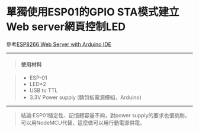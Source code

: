 單獨使用ESP01的GPIO STA模式建立Web server網頁控制LED 
===================


參考[ESP8266 Web Server with Arduino IDE](http://randomnerdtutorials.com/esp8266-web-server-with-arduino-ide/)

----------

> #### <i class="icon-folder-open"></i> 使用材料

> - ESP-01
> - LED*2
> - USB to TTL 
> - 3.3V Power supply (麵包板電源模組、Arduino)


----------


> 結論:ESP01穩定性、記憶體容量不夠，對power supply的要求也很挑剔，可以用NodeMCU代替，這麼做可以用行動電源供電。
